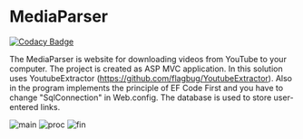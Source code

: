 # MediaParser

[![Codacy Badge](https://api.codacy.com/project/badge/Grade/abefb99f7f4a452faf0c28aa400bbc30)](https://app.codacy.com/app/smirnovma/mediaparser?utm_source=github.com&utm_medium=referral&utm_content=smirnovma/mediaparser&utm_campaign=Badge_Grade_Dashboard)

The MediaParser is website for downloading videos from YouTube to your computer. The project is created as ASP MVC application. In this solution uses YoutubeExtractor (https://github.com/flagbug/YoutubeExtractor). Also in the program implements the principle of EF Code First and you have to change "SqlConnection" in Web.config. The database is used to store user-entered links.

![main](https://cloud.githubusercontent.com/assets/23377363/23825293/11617d1a-0698-11e7-8164-255c9f117a16.PNG)
![proc](https://cloud.githubusercontent.com/assets/23377363/23825282/e057e93e-0697-11e7-9d4c-8ed4399669eb.PNG)
![fin](https://cloud.githubusercontent.com/assets/23377363/23825284/e7e5fc04-0697-11e7-9902-73bbc0efb83a.PNG)
